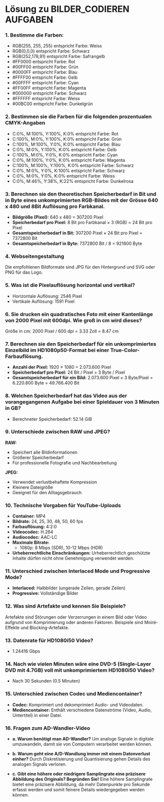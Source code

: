 # Lösung zu BILDER_CODIEREN AUFGABEN

### 1. Bestimme die Farben:

- RGB(255, 255, 255) entspricht Farbe: Weiss
- RGB(0,0,0) entspricht Farbe: Schwarz
- RGB(252,178,91) entspricht Farbe: Safrangelb
- #FF0000 entspricht Farbe: Rot
- #00FF00 entspricht Farbe: Grün
- #0000FF entspricht Farbe: Blau
- #FFFF00 entspricht Farbe: Gelb
- #00FFFF entspricht Farbe: Cyan
- #FF00FF entspricht Farbe: Magenta
- #000000 entspricht Farbe: Schwarz
- #FFFFFF entspricht Farbe: Weiss
- #00BC00 entspricht Farbe: Dunkelgrün

### 2. Bestimmen sie die Farben für die folgenden prozentualen CMYK-Angaben

- C:0%, M:100%, Y:100%, K:0% entspricht Farbe: Rot
- C:100%, M:0%, Y:100%, K:0% entspricht Farbe: Grün
- C:100%, M:100%, Y:0%, K:0% entspricht Farbe: Blau
- C:0%, M:0%, Y:100%, K:0% entspricht Farbe: Gelb
- C:100%, M:0%, Y:0%, K:0% entspricht Farbe: Cyan
- C:0%, M:100%, Y:0%, K:0% entspricht Farbe: Magenta
- C:100%, M:100%, Y:100%, K:0% entspricht Farbe: Schwarz
- C:0%, M:0%, Y:0%, K:100% entspricht Farbe: Schwarz
- C:0%, M:0%, Y:0%, K:0% entspricht Farbe: Weiss
- C:0%, M:46%, Y:38%, K:22% entspricht Farbe: Dunkelrosa

### 3. Berechnen sie den theoretischen Speicherbedarf in Bit und in Byte eines unkomprimierten RGB-Bildes mit der Grösse 640 x 480 und 8Bit Auflösung pro Farbkanal.

- **Bildgröße (Pixel):** 640 x 480 = 307200 Pixel
- **Speicherbedarf pro Pixel:** 8 Bit pro Farbkanal × 3 (RGB) = 24 Bit pro Pixel
- **Gesamtspeicherbedarf in Bit:** 307200 Pixel × 24 Bit pro Pixel = 7372800 Bit
- **Gesamtspeicherbedarf in Byte:** 7372800 Bit / 8 = 921600 Byte

### 4. Webseitengestaltung

Die empfohlenen Bildformate sind JPG für den Hintergrund und SVG oder PNG für das Logo.

### 5. Was ist die Pixelauflösung horizontal und vertikal?

- Horizontale Auflösung: 2546 Pixel
- Vertikale Auflösung: 1591 Pixel

### 6. Sie drucken ein quadratisches Foto mit einer Kantenlänge von 2000 Pixel mit 600dpi. Wie groß in cm wird dieses?

Größe in cm: 2000 Pixel / 600 dpi = 3.33 Zoll = 8.47 cm

### 7. Berechnen sie den Speicherbedarf für ein unkomprimiertes Einzelbild im HD1080p50-Format bei einer True-Color-Farbauflösung.

- **Anzahl der Pixel:** 1920 × 1080 = 2.073.600 Pixel
- **Speicherbedarf pro Pixel:** 24 Bit / Pixel = 3 Byte / Pixel
- **Gesamtspeicherbedarf für ein Bild:** 2.073.600 Pixel × 3 Byte/Pixel = 6.220.800 Byte = 49.766.400 Bit

### 8. Welchen Speicherbedarf hat das Video aus der vorangegangenen Aufgabe bei einer Spieldauer von 3 Minuten in GB?

- Berechneter Speicherbedarf: 52.14 GiB

### 9. Unterschiede zwischen RAW und JPEG?

**RAW:**
- Speichert alle Bildinformationen
- Größerer Speicherbedarf
- Für professionelle Fotografie und Nachbearbeitung

**JPEG:**
- Verwendet verlustbehaftete Kompression
- Kleinere Dateigröße
- Geeignet für den Alltagsgebrauch

### 10. Technische Vorgaben für YouTube-Uploads

- **Container:** MP4
- **Bildrate:** 24, 25, 30, 48, 50, 60 fps
- **Farbauflösung:** 4:2:0
- **Videocodec:** H.264
- **Audiocodec:** AAC-LC
- **Maximale Bitrate:**
  - 1080p: 8 Mbps (SDR), 10-12 Mbps (HDR)
- **Urheberrechtliche Einschränkungen:** Urheberrechtlich geschützte Inhalte dürfen nicht ohne Genehmigung verwendet werden.

### 11. Unterschied zwischen Interlaced Mode und Progressive Mode?

- **Interlaced:** Halbbilder (ungerade Zeilen, gerade Zeilen)
- **Progressive:** Vollständige Bilder

### 12. Was sind Artefakte und kennen Sie Beispiele?

Artefakte sind Störungen oder Verzerrungen in einem Bild oder Video aufgrund von Komprimierung oder anderen Faktoren. Beispiele sind Moiré-Effekte und Blocking-Artefakte.

### 13. Datenrate für HD1080i50 Video?

- 1.24416 Gbps

### 14. Nach wie vielen Minuten wäre eine DVD-5 (Single-Layer DVD mit 4.7GB) voll mit unkomprimiertem HD1080i50 Video?

- Nach 30 Sekunden (0.5 Minuten)

### 15. Unterschied zwischen Codec und Mediencontainer?

- **Codec:** Komprimiert und dekomprimiert Audio- und Videodaten.
- **Mediencontainer:** Enthält verschiedene Datenströme (Video, Audio, Untertitel) in einer Datei.

### 16. Fragen zum AD-Wandler-Video

- **a. Warum benötigt man AD-Wandler?**
  Um analoge Signale in digitale umzuwandeln, damit sie von Computern verarbeitet werden können.

- **b. Warum geht eine A/D-Wandlung immer mit einem Datenverlust einher?**
  Durch Diskretisierung und Quantisierung gehen Details des analogen Signals verloren.

- **c. Gibt eine höhere oder niedrigere Samplingrate eine präzisere Abbildung des Originals? Begründen Sie!**
  Eine höhere Samplingrate bietet eine präzisere Abbildung, da mehr Datenpunkte pro Sekunde erfasst werden und somit feinere Details wiedergegeben werden können.
